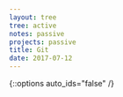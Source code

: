 ```yaml
---
layout: tree
tree: active
notes: passive
projects: passive
title: Git
date: 2017-07-12
---
```



{::options auto_ids="false" /}
